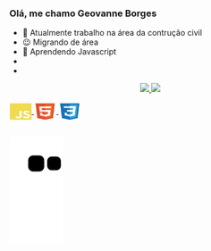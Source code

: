 ### Olá, me chamo Geovanne Borges

- 🔭 Atualmente trabalho na área da contrução civil
- 😉 Migrando de área
- 🌱 Aprendendo Javascript
-
- 
<div align="center">
  <a href="https://github.com/jovelino23">
  <img height="180em" src="https://github-readme-stats.vercel.app/api?username=jovelino23&show_icons=true&theme=dark&include_all_commits=true&count_private=true"/>
  <img height="180em" src="https://github-readme-stats.vercel.app/api/top-langs/?username=jovelino23&layout=compact&langs_count=7&theme=dark"/>
</div>
  <div style="display: inline_block"><br>
  <img align="center" alt="Js" height="30" width="40" src="https://raw.githubusercontent.com/devicons/devicon/master/icons/javascript/javascript-plain.svg">
 
 
  <img align="center" alt="HTML" height="30" width="40" src="https://raw.githubusercontent.com/devicons/devicon/master/icons/html5/html5-original.svg">
  <img align="center" alt="CSS" height="30" width="40" src="https://raw.githubusercontent.com/devicons/devicon/master/icons/css3/css3-original.svg">
  
 
</div>
  
  ##
  ![Snake animation](https://github.com/jovelino23/jovelino23/blob/output/github-contribution-grid-snake.svg)
